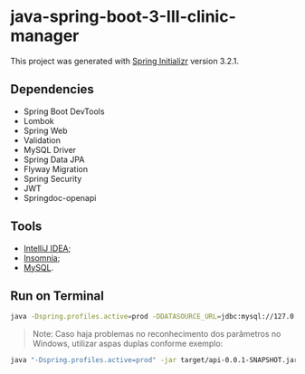 # java-spring-boot-3-III-clinic-manager

This project was generated with [Spring Initializr](https://start.spring.io/) version 3.2.1.

## Dependencies

- Spring Boot DevTools
- Lombok
- Spring Web
- Validation
- MySQL Driver
- Spring Data JPA
- Flyway Migration
- Spring Security
- JWT
- Springdoc-openapi

## Tools

- [IntelliJ IDEA](https://www.jetbrains.com/pt-br/idea/);
- [Insomnia](https://app.insomnia.rest/);
- [MySQL](https://www.mysql.com/downloads/).

## Run on Terminal

```sh 
java -Dspring.profiles.active=prod -DDATASOURCE_URL=jdbc:mysql://127.0.0.1:3306/vollmed_api -DDATASOURCE_USERNAME=root -DDATASOURCE_PASSWORD=root -jar target/api-0.0.1-SNAPSHOT.jar
```

> Note: Caso haja problemas no reconhecimento dos parâmetros no Windows, utilizar aspas duplas conforme exemplo:

```sh
java "-Dspring.profiles.active=prod" -jar target/api-0.0.1-SNAPSHOT.jar
```